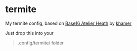 # termite
My termite config, based on [Base16 Atelier Heath](https://github.com/khamer/base16-termite/blob/master/themes/base16-atelier-heath.config) by [khamer](https://github.com/khamer)

Just drop this into your
> .config/termite/
folder
